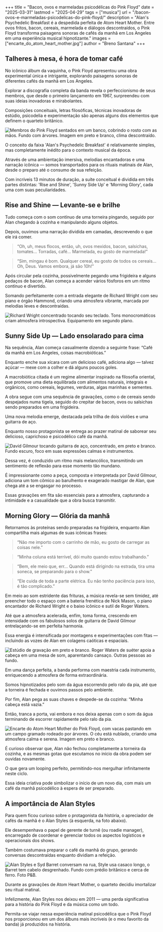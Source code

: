 +++
title = "Bacon, ovos e marmeladas psicodélicas do Pink Floyd"
date = "2025-03-31"
lastmod = "2025-04-29"
tags = ["musica"]
url = "/bacon-ovos-e-marmeladas-psicodelicas-do-pink-floyd/"
description = "Alan's Psychedelic Breakfast é a despedida perfeita de Atom Heart Mother. Entre ovos fritos, bacon, cereais, marmelada e diálogos descontraídos, o Pink Floyd transforma paisagens sonoras de cafés da manhã em Los Angeles em uma experiência musical hipnotizante."
images = ["encarte_do_atom_heart_mother.jpg"]
author = "Breno Santana"
+++

## Talheres à mesa, é hora de tomar café

No icônico álbum da vaquinha, o Pink Floyd apresentou uma obra experimental única e intrigante, explorando paisagens sonoras de diferentes cafés da manhã em Los Angeles.

Explorar a discografia completa da banda revela o perfeccionismo de seus membros, que desde o primeiro lançamento em 1967, surpreendeu com suas ideias inovadoras e mirabolantes.

Composições conceituais, letras filosóficas, técnicas inovadoras de estúdio, psicodelia e experimentação são apenas alguns dos elementos que definem o quarteto britânico.

![Membros do Pink Floyd sentados em um banco, cobrindo o rosto com as mãos. Fundo com árvores. Imagem em preto e branco, clima descontraído.](banda_reunida.jpg "Reprodução: Pink Floyd")

O conceito da faixa 'Alan's Psychedelic Breakfast' é relativamente simples, mas completamente inédito para o contexto musical da época.

Através de uma ambientação imersiva, melodias encantadoras e uma narração icônica — somos transportados para os rituais matinais de Alan, desde o preparo até o consumo de sua refeição.

Com incríveis 13 minutos de duração, a suíte conceitual é dividida em três partes distintas: 'Rise and Shine', 'Sunny Side Up' e 'Morning Glory', cada uma com suas peculiaridades.

## Rise and Shine — Levante-se e brilhe

Tudo começa com o som contínuo de uma torneira pingando, seguido por Alan chegando à cozinha e manipulando alguns objetos.

Depois, ouvimos uma narração dividida em camadas, descrevendo o que ele irá comer.

> “Oh, uh, meus flocos, então, uh, ovos mexidos, bacon, salsichas, tomates... Torradas, café... Marmelada, eu gosto de marmelada!”

> “Sim, mingau é bom. Qualquer cereal, eu gosto de todos os cereais... Oh, Deus. Vamos embora, já são 10h!"

Após circular pela cozinha, possivelmente pegando uma frigideira e alguns pedaços de bacon, Alan começa a acender vários fósforos em um ritmo contínuo e divertido.

Somando perfeitamente com a entrada elegante de Richard Wright com seu piano e órgão Hammond, criando uma atmosfera vibrante, marcada por melodias leves e descontraídas.

![Richard Wright concentrado tocando seu teclado. Tons monocromáticos criam atmosfera introspectiva. Equipamento em segundo plano.](richard_wright_no_estudio.jpg "Reprodução: Jorgen Angel")

## Sunny Side Up — Lado ensolarado para cima

Na sequência, Alan começa casualmente dizendo a seguinte frase: “Café da manhã em Los Angeles, coisas macrobióticas.”

Enquanto enche sua xícara com um delicioso café, adiciona algo — talvez açúcar — mexe com a colher e dá alguns poucos goles.

A macrobiótica citada é um regime alimentar inspirado na filosofia oriental, que promove uma dieta equilibrada com alimentos naturais, integrais e orgânicos, como cereais, legumes, verduras, algas marinhas e sementes.

A obra segue com uma sequência de gravações, como o de cereais sendo despejados numa tigela, seguido do crepitar de bacon, ovos ou salsichas sendo preparados em uma frigideira.

Uma nova melodia emerge, destacada pela trilha de dois violões e uma guitarra de aço.

Enquanto nosso protagonista se entrega ao prazer matinal de saborear seu delicioso, caprichoso e psicodélico café da manhã.

![David Gilmour tocando guitarra de aço, concentrado, em preto e branco. Fundo escuro, foco em suas expressões calmas e instrumentos.](david_gilmour_com_guitarra_steel.jpg "Reprodução: Rock Archive")

Dessa vez, é conduzido um ritmo mais melancólico, transmitindo um sentimento de reflexão para esse momento tão mundano.

É impressionante como a peça, composta e interpretada por David Gilmour, adiciona um tom cômico ao barulhento e exagerado mastigar de Alan, que chega até a se engasgar no processo.

Essas gravações em fita são essenciais para a atmosfera, capturando a intimidade e a casualidade que a obra busca transmitir.

## Morning Glory — Glória da manhã

Retornamos às proteínas sendo preparadas na frigideira, enquanto Alan compartilha mais algumas de suas icônicas frases:

> “Não me importo com o carrinho de mão, eu gosto de carregar as coisas nele.”

> “Minha coluna está terrível, dói muito quando estou trabalhando.”

> “Bem, ele meio que, err... Quando está dirigindo na estrada, tira uma soneca, se preparando para o show.”

> “Ele cuida de toda a parte elétrica. Eu não tenho paciência para isso, é tão complicado.”

Em meio ao som estridente das frituras, a música revela-se sem timidez, até preencher todo o espaço com a bateria frenética de Nick Mason, o piano encantador de Richard Wright e o baixo icônico e sutil de Roger Waters.

Até que a atmosfera acelerada, enfim, toma forma, crescendo em intensidade com os fabulosos solos de guitarra de David Gilmour entrelaçando-se em perfeita harmonia.

Essa energia é intensificada por montagens e experimentações com fitas — incluindo as vozes de Alan em colagens caóticas e espaciais.

![Estúdio de gravação em preto e branco. Roger Waters de suéter apoia a cabeça em uma mesa de som, aparentando cansaço. Outras pessoas ao fundo.](roger_waters_no_estudio.jpg "Reprodução: Rock Archive")

Em uma dança perfeita, a banda performa com maestria cada instrumento, enriquecendo a atmosfera de forma extraordinária.

Somos hipnotizados pelo som da água escorrendo pelo ralo da pia, até que a torneira é fechada e ouvimos passos pelo ambiente.

Por fim, Alan pega as suas chaves e despede-se da cozinha: “Minha cabeça está vazia.”

Então, tranca a porta, vai embora e nos deixa apenas com o som da água terminando de escorrer rapidamente pelo ralo da pia.

![Encarte do Atom Heart Mother do Pink Floyd, com vacas pastando em um campo gramado rodeado por árvores. O céu está nublado, criando uma atmosfera calma e serena. Imagem em preto e branco.](encarte_do_atom_heart_mother.jpg "Reprodução: Pink Floyd")

É curioso observar que, Alan não fechou completamente a torneira da cozinha, e as mesmas gotas que escutamos no início da obra podem ser ouvidas novamente.

O que gera um looping perfeito, permitindo-nos mergulhar infinitamente neste ciclo.

Essa ideia criativa pode simbolizar o início de um novo dia, com mais um café da manhã psicodélico à espera de ser preparado.

## A importância de Alan Styles

Para quem ficou curioso sobre o protagonista da história, o apreciador de cafés da manhã é o Alan Styles (à esquerda, na foto abaixo).

Ele desempenhava o papel de gerente de turnê (ou roadie manager), encarregado de coordenar e gerenciar todos os aspectos logísticos e operacionais dos shows.

Também costumava preparar o café da manhã do grupo, gerando conversas descontraídas enquanto dividiam a refeição.

![Alan Styles e Syd Barret conversam na rua, Style usa casaco longo, o Barret tem cabelo desgrenhado. Fundo com prédio britânico e cerca de ferro. Foto P&B.](alan_styles_e_syd_barret.jpg "Reprodução: Pink Floyd")

Durante as gravações de Atom Heart Mother, o quarteto decidiu imortalizar seu ritual matinal.

Infelizmente, Alan Styles nos deixou em 2011 — uma perda significativa para a história do Pink Floyd e da música como um todo.

Permita-se viajar nessa experiência matinal psicodélica que o Pink Floyd nos proporcionou em um dos álbuns mais incríveis (e o meu favorito da banda) já produzidos na história.